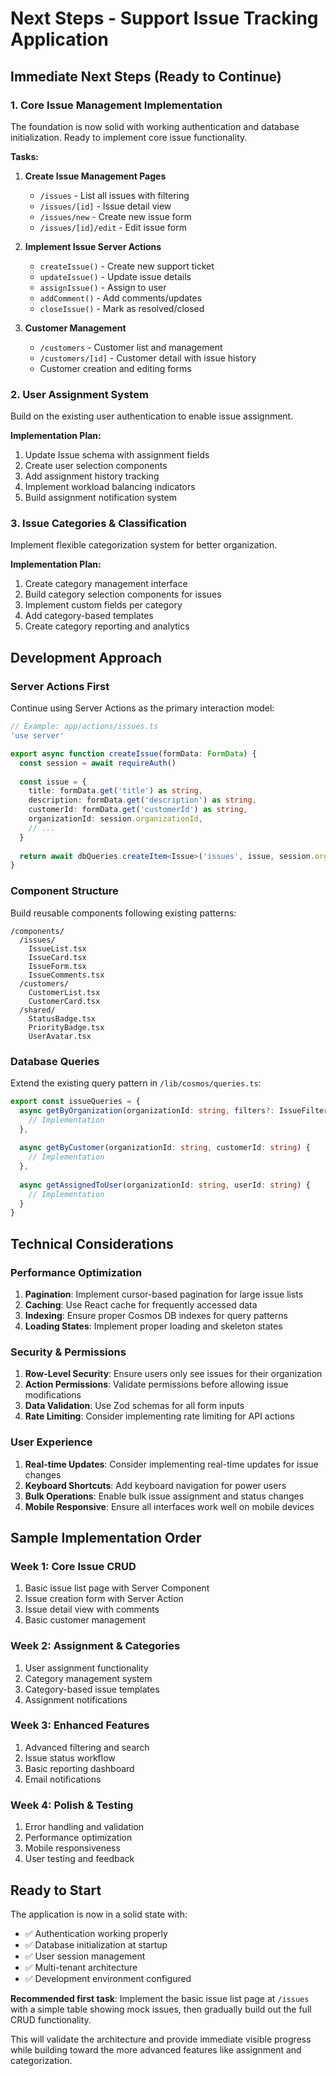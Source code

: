 # Next Steps - Support Issue Tracking Application

## Immediate Next Steps (Ready to Continue)

### 1. Core Issue Management Implementation
The foundation is now solid with working authentication and database initialization. Ready to implement core issue functionality.

**Tasks:**
1. **Create Issue Management Pages**
   - `/issues` - List all issues with filtering
   - `/issues/[id]` - Issue detail view  
   - `/issues/new` - Create new issue form
   - `/issues/[id]/edit` - Edit issue form

2. **Implement Issue Server Actions**
   - `createIssue()` - Create new support ticket
   - `updateIssue()` - Update issue details
   - `assignIssue()` - Assign to user
   - `addComment()` - Add comments/updates
   - `closeIssue()` - Mark as resolved/closed

3. **Customer Management**
   - `/customers` - Customer list and management
   - `/customers/[id]` - Customer detail with issue history
   - Customer creation and editing forms

### 2. User Assignment System
Build on the existing user authentication to enable issue assignment.

**Implementation Plan:**
1. Update Issue schema with assignment fields
2. Create user selection components
3. Add assignment history tracking
4. Implement workload balancing indicators
5. Build assignment notification system

### 3. Issue Categories & Classification
Implement flexible categorization system for better organization.

**Implementation Plan:**
1. Create category management interface
2. Build category selection components for issues
3. Implement custom fields per category
4. Add category-based templates
5. Create category reporting and analytics

## Development Approach

### Server Actions First
Continue using Server Actions as the primary interaction model:
```typescript
// Example: app/actions/issues.ts
'use server'

export async function createIssue(formData: FormData) {
  const session = await requireAuth()
  
  const issue = {
    title: formData.get('title') as string,
    description: formData.get('description') as string,
    customerId: formData.get('customerId') as string,
    organizationId: session.organizationId,
    // ...
  }
  
  return await dbQueries.createItem<Issue>('issues', issue, session.organizationId)
}
```

### Component Structure
Build reusable components following existing patterns:
```
/components/
  /issues/
    IssueList.tsx
    IssueCard.tsx  
    IssueForm.tsx
    IssueComments.tsx
  /customers/
    CustomerList.tsx
    CustomerCard.tsx
  /shared/
    StatusBadge.tsx
    PriorityBadge.tsx
    UserAvatar.tsx
```

### Database Queries
Extend the existing query pattern in `/lib/cosmos/queries.ts`:
```typescript
export const issueQueries = {
  async getByOrganization(organizationId: string, filters?: IssueFilters) {
    // Implementation
  },
  
  async getByCustomer(organizationId: string, customerId: string) {
    // Implementation  
  },
  
  async getAssignedToUser(organizationId: string, userId: string) {
    // Implementation
  }
}
```

## Technical Considerations

### Performance Optimization
1. **Pagination**: Implement cursor-based pagination for large issue lists
2. **Caching**: Use React cache for frequently accessed data
3. **Indexing**: Ensure proper Cosmos DB indexes for query patterns
4. **Loading States**: Implement proper loading and skeleton states

### Security & Permissions
1. **Row-Level Security**: Ensure users only see issues for their organization
2. **Action Permissions**: Validate permissions before allowing issue modifications
3. **Data Validation**: Use Zod schemas for all form inputs
4. **Rate Limiting**: Consider implementing rate limiting for API actions

### User Experience
1. **Real-time Updates**: Consider implementing real-time updates for issue changes
2. **Keyboard Shortcuts**: Add keyboard navigation for power users
3. **Bulk Operations**: Enable bulk issue assignment and status changes
4. **Mobile Responsive**: Ensure all interfaces work well on mobile devices

## Sample Implementation Order

### Week 1: Core Issue CRUD
1. Basic issue list page with Server Component
2. Issue creation form with Server Action
3. Issue detail view with comments
4. Basic customer management

### Week 2: Assignment & Categories  
1. User assignment functionality
2. Category management system
3. Category-based issue templates
4. Assignment notifications

### Week 3: Enhanced Features
1. Advanced filtering and search
2. Issue status workflow
3. Basic reporting dashboard
4. Email notifications

### Week 4: Polish & Testing
1. Error handling and validation
2. Performance optimization
3. Mobile responsiveness
4. User testing and feedback

## Ready to Start

The application is now in a solid state with:
- ✅ Authentication working properly
- ✅ Database initialization at startup
- ✅ User session management
- ✅ Multi-tenant architecture
- ✅ Development environment configured

**Recommended first task**: Implement the basic issue list page at `/issues` with a simple table showing mock issues, then gradually build out the full CRUD functionality.

This will validate the architecture and provide immediate visible progress while building toward the more advanced features like assignment and categorization.